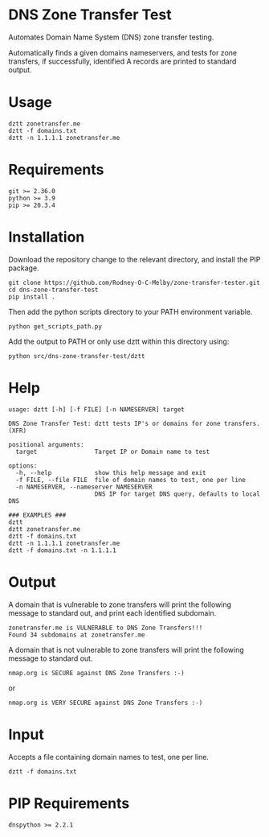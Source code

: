 # DNS Zone Transfer Test
Automates Domain Name System (DNS) zone transfer testing. 

Automatically finds a given domains nameservers, and 
tests for zone transfers, if successfully, identified A records are printed to standard output.

# Usage
```
dztt zonetransfer.me
dztt -f domains.txt
dztt -n 1.1.1.1 zonetransfer.me
```

# Requirements
```
git >= 2.36.0
python >= 3.9
pip >= 20.3.4
```

# Installation
Download the repository change to the relevant directory, and install the PIP package.
```
git clone https://github.com/Rodney-O-C-Melby/zone-transfer-tester.git  
cd dns-zone-transfer-test
pip install .
```  
Then add the python scripts directory to your PATH environment variable.
```
python get_scripts_path.py
```
Add the output to PATH or only use dztt within this directory using:
```
python src/dns-zone-transfer-test/dztt
```
# Help
```
usage: dztt [-h] [-f FILE] [-n NAMESERVER] target

DNS Zone Transfer Test: dztt tests IP's or domains for zone transfers. (XFR)

positional arguments:
  target                Target IP or Domain name to test

options:
  -h, --help            show this help message and exit
  -f FILE, --file FILE  file of domain names to test, one per line
  -n NAMESERVER, --nameserver NAMESERVER
                        DNS IP for target DNS query, defaults to local DNS

### EXAMPLES ###
dztt  
dztt zonetransfer.me
dztt -f domains.txt  
dztt -n 1.1.1.1 zonetransfer.me  
dztt -f domains.txt -n 1.1.1.1
```  
# Output
A domain that is vulnerable to zone transfers will print the following message to standard out, and print each 
identified subdomain.
``` 
zonetransfer.me is VULNERABLE to DNS Zone Transfers!!!  
Found 34 subdomains at zonetransfer.me  
``` 
A domain that is not vulnerable to zone transfers will print the following message to standard out.
``` 
nmap.org is SECURE against DNS Zone Transfers :-)  
```
or 
``` 
nmap.org is VERY SECURE against DNS Zone Transfers :-)  
```
# Input
Accepts a file containing domain names to test, one per line.
``` 
dztt -f domains.txt
```
# PIP Requirements
```
dnspython >= 2.2.1
```